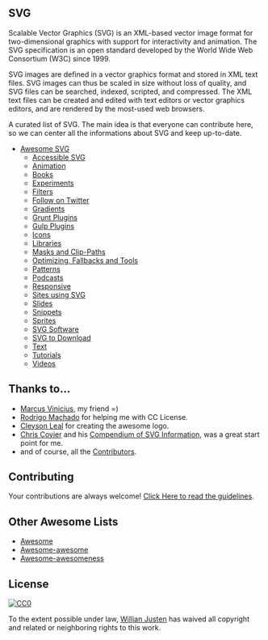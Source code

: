 ## SVG

Scalable Vector Graphics (SVG) is an XML-based vector image format for two-dimensional graphics with support for interactivity and animation. The SVG specification is an open standard developed by the World Wide Web Consortium (W3C) since 1999.

SVG images are defined in a vector graphics format and stored in XML text files. SVG images can thus be scaled in size without loss of quality, and SVG files can be searched, indexed, scripted, and compressed. The XML text files can be created and edited with text editors or vector graphics editors, and are rendered by the most-used web browsers.

 A curated list of SVG. The main idea is that everyone can contribute here, so we can center all the informations about SVG and keep up-to-date.

*   [Awesome SVG](#awesome-svg)
    *   [Accessible SVG](/willianjusten/awesome-svg/blob/master/topics/Accessibility.md)
    *   [Animation](/willianjusten/awesome-svg/blob/master/topics/Animation.md)
    *   [Books](/willianjusten/awesome-svg/blob/master/topics/Books.md)
    *   [Experiments](/willianjusten/awesome-svg/blob/master/topics/Experiments.md)
    *   [Filters](/willianjusten/awesome-svg/blob/master/topics/Filters.md)
    *   [Follow on Twitter](/willianjusten/awesome-svg/blob/master/topics/Follow-twitter.md)
    *   [Gradients](/willianjusten/awesome-svg/blob/master/topics/Gradients.md)
    *   [Grunt Plugins](/willianjusten/awesome-svg/blob/master/topics/Grunt-plugins.md)
    *   [Gulp Plugins](/willianjusten/awesome-svg/blob/master/topics/Gulp-plugins.md)
    *   [Icons](/willianjusten/awesome-svg/blob/master/topics/Icons.md)
    *   [Libraries](/willianjusten/awesome-svg/blob/master/topics/Libraries.md)
    *   [Masks and Clip-Paths](/willianjusten/awesome-svg/blob/master/topics/Masks-clips.md)
    *   [Optimizing, Fallbacks and Tools](/willianjusten/awesome-svg/blob/master/topics/Optimization-tools.md)
    *   [Patterns](/willianjusten/awesome-svg/blob/master/topics/Patterns.md)
    *   [Podcasts](/willianjusten/awesome-svg/blob/master/topics/Podcasts.md)
    *   [Responsive](/willianjusten/awesome-svg/blob/master/topics/Responsive.md)
    *   [Sites using SVG](/willianjusten/awesome-svg/blob/master/topics/Sites-using-svg.md)
    *   [Slides](/willianjusten/awesome-svg/blob/master/topics/Slides.md)
    *   [Snippets](/willianjusten/awesome-svg/blob/master/topics/Snippets.md)
    *   [Sprites](/willianjusten/awesome-svg/blob/master/topics/Sprites.md)
    *   [SVG Software](/willianjusten/awesome-svg/blob/master/topics/Softwares.md)
    *   [SVG to Download](/willianjusten/awesome-svg/blob/master/topics/Downloads.md)
    *   [Text](/willianjusten/awesome-svg/blob/master/topics/Text.md)
    *   [Tutorials](/willianjusten/awesome-svg/blob/master/topics/Tutorials.md)
    *   [Videos](/willianjusten/awesome-svg/blob/master/topics/Videos.md)

[](#thanks-to)Thanks to...
--------------------------

*   [Marcus Vinicius](https://github.com/mvfsillva), my friend =)
*   [Rodrigo Machado](https://github.com/rcmachado) for helping me with CC License.
*   [Cleyson Leal](https://github.com/Cleysonlb) for creating the awesome logo.
*   [Chris Coyier](https://chriscoyier.net/) and his [Compendium of SVG Information](https://css-tricks.com/mega-list-svg-information/), was a great start point for me.
*   and of course, all the [Contributors](https://github.com/willianjusten/awesome-svg/graphs/contributors).

[](#contributing)Contributing
-----------------------------

Your contributions are always welcome! [Click Here to read the guidelines](https://github.com/willianjusten/awesome-svg/blob/master/contributing.md).

[](#other-awesome-lists)Other Awesome Lists
-------------------------------------------

*   [Awesome](https://github.com/sindresorhus/awesome)
*   [Awesome-awesome](https://github.com/emijrp/awesome-awesome)
*   [Awesome-awesomeness](https://github.com/bayandin/awesome-awesomeness)

[](#license)License
-------------------

[![CC0](https://camo.githubusercontent.com/72af7c8e70a45c471163e803748d0338b3b2b52f6b040804e549e4163de72a58/68747470733a2f2f692e6372656174697665636f6d6d6f6e732e6f72672f6c2f62792f342e302f38387833312e706e67)](https://creativecommons.org/licenses/by/4.0/)

To the extent possible under law, [Willian Justen](https://github.com/willianjusten) has waived all copyright and related or neighboring rights to this work.